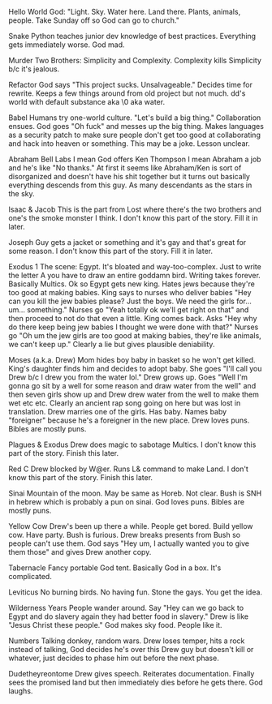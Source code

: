Hello World
God: "Light. Sky. Water here. Land there. Plants, animals, people. Take Sunday off so God can go to church."

Snake
Python teaches junior dev knowledge of best practices. Everything gets immediately worse. God mad.

Murder
Two Brothers: Simplicity and Complexity. Complexity kills Simplicity b/c it's jealous.

Refactor
God says "This project sucks. Unsalvageable." Decides time for rewrite. Keeps a few things around from old project but not much. dd's world with default substance aka \0 aka water.

Babel
Humans try one-world culture. "Let's build a big thing." Collaboration ensues. God goes "Oh fuck" and messes up the big thing. Makes languages as a security patch to make sure people don't get too good at collaborating and hack into heaven or something. This may be a joke. Lesson unclear.

Abraham
Bell Labs I mean God offers Ken Thompson I mean Abraham a job and he's like "No thanks." At first it seems like Abraham/Ken is sort of disorganized and doesn't have his shit together but it turns out basically everything descends from this guy. As many descendants as the stars in the sky.

Isaac & Jacob
This is the part from Lost where there's the two brothers and one's the smoke monster I think. I don't know this part of the story. Fill it in later.

Joseph
Guy gets a jacket or something and it's gay and that's great for some reason. I don't know this part of the story. Fill it in later.

Exodus 1
The scene: Egypt. It's bloated and way-too-complex. Just to write the letter A you have to draw an entire goddamn bird. Writing takes forever. Basically Multics. Ok so Egypt gets new king. Hates jews because they're too good at making babies. King says to nurses who deliver babies "Hey can you kill the jew babies please? Just the boys. We need the girls for... um... something." Nurses go "Yeah totally ok we'll get right on that" and then proceed to not do that even a little. King comes back. Asks "Hey why do there keep being jew babies I thought we were done with that?" Nurses go "Oh um the jew girls are too good at making babies, they're like animals, we can't keep up." Clearly a lie but gives plausible deniability.

Moses (a.k.a. Drew)
Mom hides boy baby in basket so he won't get killed. King's daughter finds him and decides to adopt baby. She goes "I'll call you Drew b/c I drew you from the water lol." Drew grows up. Goes "Well I'm gonna go sit by a well for some reason and draw water from the well" and then seven girls show up and Drew drew water from the well to make them wet etc etc. Clearly an ancient rap song going on here but was lost in translation. Drew marries one of the girls. Has baby. Names baby "foreigner" because he's a foreigner in the new place. Drew loves puns. Bibles are mostly puns.

Plagues & Exodus
Drew does magic to sabotage Multics. I don't know this part of the story. Finish this later.

Red C
Drew blocked by W@er. Runs L& command to make Land. I don't know this part of the story. Finish this later.

Sinai
Mountain of the moon. May be same as Horeb. Not clear. Bush is SNH in hebrew which is probably a pun on sinai. God loves puns. Bibles are mostly puns.

Yellow Cow
Drew's been up there a while. People get bored. Build yellow cow. Have party. Bush is furious. Drew breaks presents from Bush so people can't use them. God says "Hey um, I actually wanted you to give them those" and gives Drew another copy.

Tabernacle
Fancy portable God tent. Basically God in a box. It's complicated.

Leviticus
No burning birds. No having fun. Stone the gays. You get the idea.

Wilderness Years
People wander around. Say "Hey can we go back to Egypt and do slavery again they had better food in slavery." Drew is like "Jesus Christ these people." God makes sky food. People like it.

Numbers
Talking donkey, random wars. Drew loses temper, hits a rock instead of talking, God decides he's over this Drew guy but doesn't kill or whatever, just decides to phase him out before the next phase.

Dudetheyreontome
Drew gives speech. Reiterates documentation. Finally sees the promised land but then immediately dies before he gets there. God laughs.

